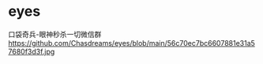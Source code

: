 # eyes
口袋奇兵-眼神秒杀一切微信群
https://github.com/Chasdreams/eyes/blob/main/56c70ec7bc6607881e31a57680f3d3f.jpg
